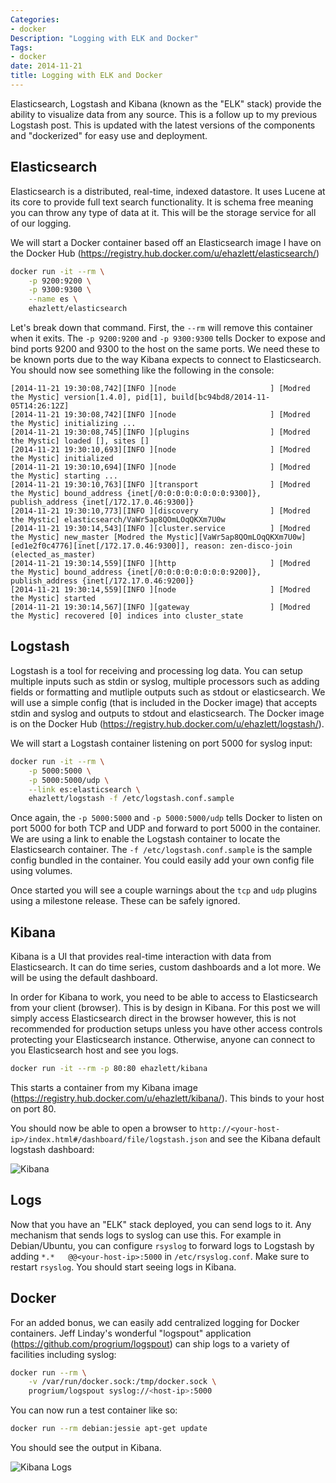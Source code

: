 ```yaml
---
Categories:
- docker
Description: "Logging with ELK and Docker"
Tags:
- docker
date: 2014-11-21
title: Logging with ELK and Docker
---
```

Elasticsearch, Logstash and Kibana (known as the "ELK" stack) provide the ability to visualize data from any source.  This is a follow up to my previous Logstash post.  This is updated with the latest versions of the components and "dockerized" for easy use and deployment.

## Elasticsearch
Elasticsearch is a distributed, real-time, indexed datastore.  It uses Lucene at its core to provide full text search functionality.  It is schema free meaning you can throw any type of data at it.  This will be the storage service for all of our logging.

We will start a Docker container based off an Elasticsearch image I have on the Docker Hub (https://registry.hub.docker.com/u/ehazlett/elasticsearch/)

```bash
docker run -it --rm \
    -p 9200:9200 \
    -p 9300:9300 \
    --name es \
    ehazlett/elasticsearch
```

Let's break down that command.  First, the `--rm` will remove this container when it exits.  The `-p 9200:9200` and `-p 9300:9300` tells Docker to expose and bind ports 9200 and 9300 to the host on the same ports.  We need these to be known ports due to the way Kibana expects to connect to Elasticsearch.  You should now see something like the following in the console:

```
[2014-11-21 19:30:08,742][INFO ][node                     ] [Modred the Mystic] version[1.4.0], pid[1], build[bc94bd8/2014-11-05T14:26:12Z]
[2014-11-21 19:30:08,742][INFO ][node                     ] [Modred the Mystic] initializing ...
[2014-11-21 19:30:08,745][INFO ][plugins                  ] [Modred the Mystic] loaded [], sites []
[2014-11-21 19:30:10,693][INFO ][node                     ] [Modred the Mystic] initialized
[2014-11-21 19:30:10,694][INFO ][node                     ] [Modred the Mystic] starting ...
[2014-11-21 19:30:10,763][INFO ][transport                ] [Modred the Mystic] bound_address {inet[/0:0:0:0:0:0:0:0:9300]}, publish_address {inet[/172.17.0.46:9300]}
[2014-11-21 19:30:10,773][INFO ][discovery                ] [Modred the Mystic] elasticsearch/VaWr5ap8QOmLOqQKXm7U0w
[2014-11-21 19:30:14,543][INFO ][cluster.service          ] [Modred the Mystic] new_master [Modred the Mystic][VaWr5ap8QOmLOqQKXm7U0w][ed1e2f0c4776][inet[/172.17.0.46:9300]], reason: zen-disco-join (elected_as_master)
[2014-11-21 19:30:14,559][INFO ][http                     ] [Modred the Mystic] bound_address {inet[/0:0:0:0:0:0:0:0:9200]}, publish_address {inet[/172.17.0.46:9200]}
[2014-11-21 19:30:14,559][INFO ][node                     ] [Modred the Mystic] started
[2014-11-21 19:30:14,567][INFO ][gateway                  ] [Modred the Mystic] recovered [0] indices into cluster_state
```

## Logstash
Logstash is a tool for receiving and processing log data.  You can setup multiple inputs such as stdin or syslog, multiple processors such as adding fields or formatting and mutliple outputs such as stdout or elasticsearch.  We will use a simple config (that is included in the Docker image) that accepts stdin and syslog and outputs to stdout and elasticsearch.  The Docker image is on the Docker Hub (https://registry.hub.docker.com/u/ehazlett/logstash/).

We will start a Logstash container listening on port 5000 for syslog input:

```bash
docker run -it --rm \
    -p 5000:5000 \
    -p 5000:5000/udp \
    --link es:elasticsearch \
    ehazlett/logstash -f /etc/logstash.conf.sample
```

Once again, the `-p 5000:5000` and `-p 5000:5000/udp` tells Docker to listen on port 5000 for both TCP and UDP and forward to port 5000 in the container.  We are using a link to enable the Logstash container to locate the Elasticsearch container.  The `-f /etc/logstash.conf.sample` is the sample config bundled in the container.  You could easily add your own config file using volumes.

Once started you will see a couple warnings about the `tcp` and `udp` plugins using a milestone release.  These can be safely ignored.

## Kibana
Kibana is a UI that provides real-time interaction with data from Elasticsearch.  It can do time series, custom dashboards and a lot more.  We will be using the default dashboard.

In order for Kibana to work, you need to be able to access to Elasticsearch from your client (browser).  This is by design in Kibana.  For this post we will simply access Elasticsearch direct in the browser however, this is not recommended for production setups unless you have other access controls protecting your Elasticsearch instance.  Otherwise, anyone can connect to you Elasticsearch host and see you logs.

```bash
docker run -it --rm -p 80:80 ehazlett/kibana
```

This starts a container from my Kibana image (https://registry.hub.docker.com/u/ehazlett/kibana/).  This binds to your host on port 80.

You should now be able to open a browser to `http://<your-host-ip>/index.html#/dashboard/file/logstash.json` and see the Kibana default logstash dashboard:

![Kibana](/media/kibana.png)

## Logs
Now that you have an "ELK" stack deployed, you can send logs to it.  Any mechanism that sends logs to syslog can use this.  For example in Debian/Ubuntu, you can configure `rsyslog` to forward logs to Logstash by adding `*.*   @@<your-host-ip>:5000` in `/etc/rsyslog.conf`.  Make sure to restart `rsyslog`.  You should start seeing logs in Kibana.

## Docker
For an added bonus, we can easily add centralized logging for Docker containers.  Jeff Linday's wonderful "logspout" application (https://github.com/progrium/logspout) can ship logs to a variety of facilities including syslog:

```bash
docker run --rm \
    -v /var/run/docker.sock:/tmp/docker.sock \
    progrium/logspout syslog://<host-ip>:5000
```

You can now run a test container like so:

```bash
docker run --rm debian:jessie apt-get update
```

You should see the output in Kibana.

![Kibana Logs](/media/kibana-logs.png)

